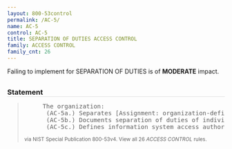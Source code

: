 ```yaml
---
layout: 800-53control
permalink: /AC-5/
name: AC-5
control: AC-5
title: SEPARATION OF DUTIES ACCESS CONTROL
family: ACCESS CONTROL
family_cnt: 26
---
```

<p class="text-warning">Failing to implement for SEPARATION OF DUTIES is of <b>MODERATE</b> impact.</p>

<h3 style="border-bottom:1px solid #ddd;margin:30px 0 8px 0;">Statement</h3>
<blockquote>
<pre>     The organization: 
      (AC-5a.) Separates [Assignment: organization-defined duties of individuals]; 
      (AC-5b.) Documents separation of duties of individuals; and 
      (AC-5c.) Defines information system access authorizations to support separation of duties. 
</pre>
<p><small>via NIST Special Publication 800-53v4. View all 26 <i>ACCESS CONTROL</i> rules. <a href="/cce/ssg/group/$Group_id"><span class="glyphicon glyphicon-link"></span></a> </small></p>
</blockquote>

